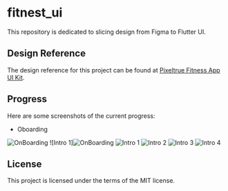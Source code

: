 # fitnest_ui

This repository is dedicated to slicing design from Figma to Flutter UI.

## Design Reference

The design reference for this project can be found at [Pixeltrue Fitness App UI Kit](https://www.pixeltrue.com/free-ui-kits/fitness-app-ui-kit).


## Progress
Here are some screenshots of the current progress:
- Oboarding

![OnBoarding](https://github.com/agpprastyo/fitnest_ui/blob/87b46ef469058c223403e829e80c2aae168c8e45/screenshot/onboarding.png) ![Intro 1]![OnBoarding](https://github.com/agpprastyo/fitnest_ui/blob/87b46ef469058c223403e829e80c2aae168c8e45/screenshot/onboarding.png) ![Intro 1](https://github.com/agpprastyo/fitnest_ui/blob/01ff1de35a4310b1a21c045af29d32beec822aae/screenshot/intro1.png) ![Intro 2](https://github.com/agpprastyo/fitnest_ui/blob/01ff1de35a4310b1a21c045af29d32beec822aae/screenshot/intro2.png) ![Intro 3](https://github.com/agpprastyo/fitnest_ui/blob/01ff1de35a4310b1a21c045af29d32beec822aae/screenshot/intro3.png) ![Intro 4](https://github.com/agpprastyo/fitnest_ui/blob/01ff1de35a4310b1a21c045af29d32beec822aae/screenshot/intro4.png)
## License

This project is licensed under the terms of the MIT license.
